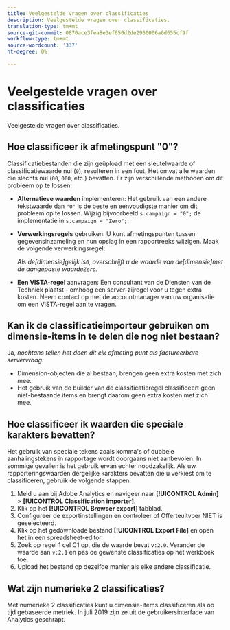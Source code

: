 ```yaml
---
title: Veelgestelde vragen over classificaties
description: Veelgestelde vragen over classificaties.
translation-type: tm+mt
source-git-commit: 0870ace3fea8e3ef650d2de2960006a0d655cf9f
workflow-type: tm+mt
source-wordcount: '337'
ht-degree: 0%

---
```



# Veelgestelde vragen over classificaties

Veelgestelde vragen over classificaties.

## Hoe classificeer ik afmetingspunt &quot;0&quot;?

Classificatiebestanden die zijn geüpload met een sleutelwaarde of classificatiewaarde nul (`0`), resulteren in een fout. Het omvat alle waarden die slechts nul (`00`, `000`, etc.) bevatten. Er zijn verschillende methoden om dit probleem op te lossen:

* **Alternatieve waarden** implementeren: Het gebruik van een andere tekstwaarde dan `"0"` is de beste en eenvoudigste manier om dit probleem op te lossen. Wijzig bijvoorbeeld `s.campaign = "0";` de implementatie in `s.campaign = "Zero";`.

* **Verwerkingsregels** gebruiken: U kunt afmetingspunten tussen gegevensinzameling en hun opslag in een rapportreeks wijzigen. Maak de volgende verwerkingsregel:

   *Als de[dimensie]gelijk is`0`, overschrijft u de waarde van de[dimensie]met de aangepaste waarde`Zero`.*

* **Een VISTA-regel** aanvragen: Een consultant van de Diensten van de Techniek plaatst - omhoog een server-zijregel voor u tegen extra kosten. Neem contact op met de accountmanager van uw organisatie om een VISTA-regel aan te vragen.

## Kan ik de classificatieimporteur gebruiken om dimensie-items in te delen die nog niet bestaan?

Ja, *nochtans tellen het doen dit elk afmeting punt als factureerbare servervraag.*

* Dimension-objecten die al bestaan, brengen geen extra kosten met zich mee.
* Het gebruik van de builder van de classificatieregel classificeert geen niet-bestaande items en brengt daarom geen extra kosten met zich mee.

## Hoe classificeer ik waarden die speciale karakters bevatten?

Het gebruik van speciale tekens zoals komma&#39;s of dubbele aanhalingstekens in rapportage wordt doorgaans niet aanbevolen. In sommige gevallen is het gebruik ervan echter noodzakelijk. Als uw rapporteringswaarden dergelijke karakters bevatten die u verkiest om te classificeren, gebruik de volgende stappen:

1. Meld u aan bij Adobe Analytics en navigeer naar **[!UICONTROL Admin]** > **[!UICONTROL Classification importer]**.
2. Klik op het **[!UICONTROL Browser export]** tabblad.
3. Configureer de exportinstellingen en controleer of Offerteuitvoer NIET is geselecteerd.
4. Klik op het gedownloade bestand **[!UICONTROL Export File]** en open het in een spreadsheet-editor.
5. Zoek op regel 1 cel C1 op, die de waarde bevat `v:2.0`. Verander de waarde aan `v:2.1` en pas de gewenste classificaties op het werkboek toe.
6. Upload het bestand op dezelfde manier als elke andere classificatie.

## Wat zijn numerieke 2 classificaties?

Met numerieke 2 classificaties kunt u dimensie-items classificeren als op tijd gebaseerde metriek. In juli 2019 zijn ze uit de gebruikersinterface van Analytics geschrapt.
